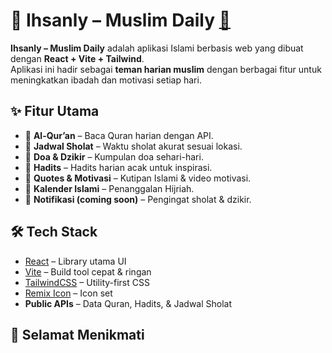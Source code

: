 # 🌙 Ihsanly – Muslim Daily [🔗](https://react.dev/)

**Ihsanly – Muslim Daily** adalah aplikasi Islami berbasis web yang dibuat dengan **React + Vite + Tailwind**.  
Aplikasi ini hadir sebagai **teman harian muslim** dengan berbagai fitur untuk meningkatkan ibadah dan motivasi setiap hari.

## ✨ Fitur Utama
- 📖 **Al-Qur’an** – Baca Quran harian dengan API.
- 🕌 **Jadwal Sholat** – Waktu sholat akurat sesuai lokasi.
- 🤲 **Doa & Dzikir** – Kumpulan doa sehari-hari.
- 📜 **Hadits** – Hadits harian acak untuk inspirasi.
- 🌟 **Quotes & Motivasi** – Kutipan Islami & video motivasi.
- 📅 **Kalender Islami** – Penanggalan Hijriah.
- 🔔 **Notifikasi (coming soon)** – Pengingat sholat & dzikir.

## 🛠️ Tech Stack
- [React](https://react.dev/) – Library utama UI
- [Vite](https://vitejs.dev/) – Build tool cepat & ringan
- [TailwindCSS](https://tailwindcss.com/) – Utility-first CSS
- [Remix Icon](https://remixicon.com/) – Icon set
- **Public APIs** – Data Quran, Hadits, & Jadwal Sholat

## 🚀 Selamat Menikmati 






